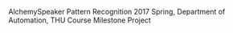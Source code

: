 AlchemySpeaker
Pattern Recognition 2017 Spring, Department of Automation, THU
Course Milestone Project

